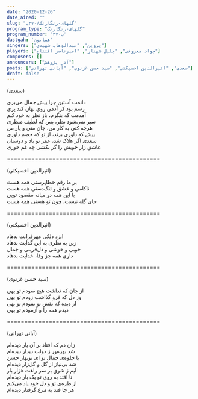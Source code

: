 ```yaml
---
date: "2020-12-26"
date_aired: ""
slug: "گلهای-رنگارنگ/۲۷۰ب"
program_type: "گلهای-رنگارنگ" 
program_number: '۲۷۰ب'
dastgah: 'همایون'
singers: ["پروین", "عبدالوهاب شهیدی"]
players: ["جواد معروفی", "جلیل شهناز", "امیرناصر افتتاح"]
composers: []
announcers: ["آذر پژوهش"]
poets: ["سعدی", "اثیرالدین اخسیکتی", "سید حسن غزنوی", "آبانی تهرانی"]
draft: false
---
```


(سعدی)  

دانمت آستین چرا پیش جمال می‌بری  
رسم بود کز آدمی روی نهان کند پری  
آمدمت که بنگرم، باز نظر به خود کنم  
سیر نمی‌شود نظر، بس که لطیف منظری  
هرچه کنی به کار من، جان منی و یار من  
پیش که داوری برند، از تو که خصم داوری  
سعدی اگر هلاک شد، عمر تو باد و دوستان  
عاشق زار خویش را گر بکشی چه غم خوری  

============================================  

(اثیرالدین اخسیکتی)  

بر ما رقم خطاپرستی همه هست  
ناکامی و عشق و تنگ‌دستی همه هست  
با این همه در میانه مقصود تویی  
جای گله نیست، چون تو هستی همه هست  

============================================  

(اثیرالدین اخسیکتی)  

ایزد دلکی مهرفزایت بدهاد  
زین به نظری به این گدایت بدهاد  
خوبی و خوشی و دل‌فریبی و جمال  
داری همه جز وفا، خدایت بدهاد  

============================================  

(سید حسن غزنوی)  

از جان که نداشت هیچ سودم تو بهی  
وز دل که فرو گذاشت زودم تو بهی  
از دیده که نقش تو نمودم تو بهی  
دیدم همه را و آزمودم تو بهی  

============================================  

(آبانی تهرانی)  

زان دم که افتاد بر آن یار دیده‌ام  
شد بهره‌ور ز دولت دیدار دیده‌ام  
با جلوه‌ی جمال تو ای نوبهار حسن  
شد بی‌نیاز از گل و گل‌زار دیده‌ام  
آیم ز شوق بر سر راهت هزار بار  
تا افتد به روی تو یک بار دیده‌ام  
از طره‌ی تو و دل خود یاد می‌کنم  
هر جا فتد به مرغ گرفتار دیده‌ام  
